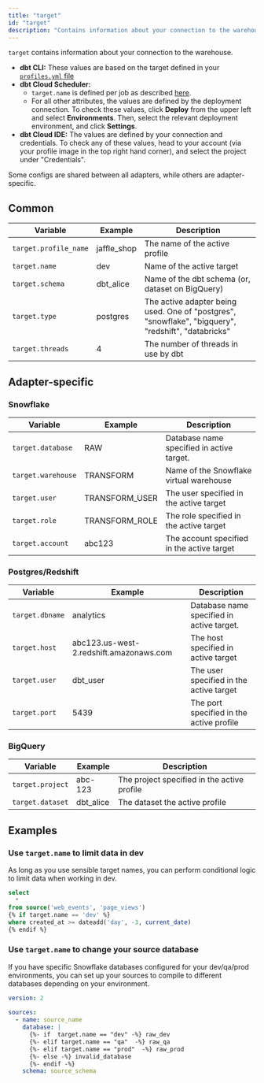 ```yaml
---
title: "target"
id: "target"
description: "Contains information about your connection to the warehouse."
---
```


`target` contains information about your connection to the warehouse.

* **dbt CLI:** These values are based on the target defined in your [`profiles.yml` file](reference/profiles.yml.md)
* **dbt Cloud Scheduler:**
    * `target.name` is defined per job as described [here](/docs/build/custom-target-names).
    * For all other attributes, the values are defined by the deployment connection. To check these values, click **Deploy** from the upper left and select **Environments**. Then, select the relevant deployment environment, and click **Settings**.
* **dbt Cloud IDE:** The values are defined by your connection and credentials. To check any of these values, head to your account (via your profile image in the top right hand corner), and select the project under "Credentials".


Some configs are shared between all adapters, while others are adapter-specific.

## Common
| Variable | Example | Description |
| -------- | ------- | ----------- |
| `target.profile_name` | jaffle_shop | The name of the active profile |
| `target.name` | dev | Name of the active target |
| `target.schema` | dbt_alice | Name of the dbt schema (or, dataset on BigQuery) |
| `target.type` | postgres | The active adapter being used. One of "postgres", "snowflake", "bigquery", "redshift", "databricks" |
| `target.threads` | 4 | The number of threads in use by dbt |


## Adapter-specific
### Snowflake

| Variable | Example | Description |
| -------- | ------- | ----------- |
| `target.database` | RAW | Database name specified in active target. |
| `target.warehouse` | TRANSFORM | Name of the Snowflake virtual warehouse |
| `target.user` | TRANSFORM_USER | The user specified in the active target |
| `target.role` | TRANSFORM_ROLE | The role specified in the active target |
| `target.account` | abc123 | The account specified in the active target |

### Postgres/Redshift

| Variable | Example | Description |
| -------- | ------- | ----------- |
| `target.dbname` | analytics | Database name specified in active target. |
| `target.host` | abc123.us-west-2.redshift.amazonaws.com | The host specified in active target |
| `target.user` | dbt_user | The user specified in the active target |
| `target.port` | 5439 | The port specified in the active profile |

### BigQuery

| Variable | Example | Description |
| -------- | ------- | ----------- |
| `target.project` | abc-123 | The project specified in the active profile |
| `target.dataset` | dbt_alice | The dataset the active profile |

## Examples
### Use `target.name` to limit data in dev

As long as you use sensible target names, you can perform conditional logic to limit data when working in dev.

```sql
select
  *
from source('web_events', 'page_views')
{% if target.name == 'dev' %}
where created_at >= dateadd('day', -3, current_date)
{% endif %}
```

### Use `target.name` to change your source database
If you have specific Snowflake databases configured for your dev/qa/prod environments,
you can set up your sources to compile to different databases depending on your 
environment. 

```yml
version: 2
 
sources:
  - name: source_name 
    database: |
      {%- if  target.name == "dev" -%} raw_dev
      {%- elif target.name == "qa"  -%} raw_qa
      {%- elif target.name == "prod"  -%} raw_prod
      {%- else -%} invalid_database
      {%- endif -%}
    schema: source_schema
```
